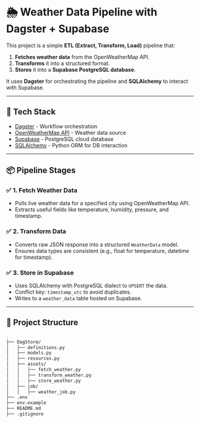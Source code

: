 # 🌦️ Weather Data Pipeline with Dagster + Supabase

This project is a simple **ETL (Extract, Transform, Load)** pipeline that:

1. **Fetches weather data** from the OpenWeatherMap API.
2. **Transforms** it into a structured format.
3. **Stores** it into a **Supabase PostgreSQL database**.

It uses **Dagster** for orchestrating the pipeline and **SQLAlchemy** to interact with Supabase.

---

## 🔧 Tech Stack

- [Dagster](https://dagster.io/) - Workflow orchestration
- [OpenWeatherMap API](https://openweathermap.org/api) - Weather data source
- [Supabase](https://supabase.com/) - PostgreSQL cloud database
- [SQLAlchemy](https://www.sqlalchemy.org/) - Python ORM for DB interaction

---

## 📦 Pipeline Stages

### ✅ 1. Fetch Weather Data

- Pulls live weather data for a specified city using OpenWeatherMap API.
- Extracts useful fields like temperature, humidity, pressure, and timestamp.

### ✅ 2. Transform Data

- Converts raw JSON response into a structured `WeatherData` model.
- Ensures data types are consistent (e.g., float for temperature, datetime for timestamp).

### ✅ 3. Store in Supabase

- Uses SQLAlchemy with PostgreSQL dialect to `UPSERT` the data.
- Conflict key: `timestamp_utc` to avoid duplicates.
- Writes to a `weather_data` table hosted on Supabase.

---

## 📁 Project Structure

```bash
.
├── DagStorm/
│   ├── definitions.py
│   ├── models.py
│   ├── resources.py
│   ├── assets/
│   │   ├── fetch_weather.py
│   │   ├── transform_weather.py
│   │   ├── store_weather.py
│   ├── job/
│   │   ├── weather_job.py
├── .env                 
├── env.example          
├── README.md
├── .gitignore